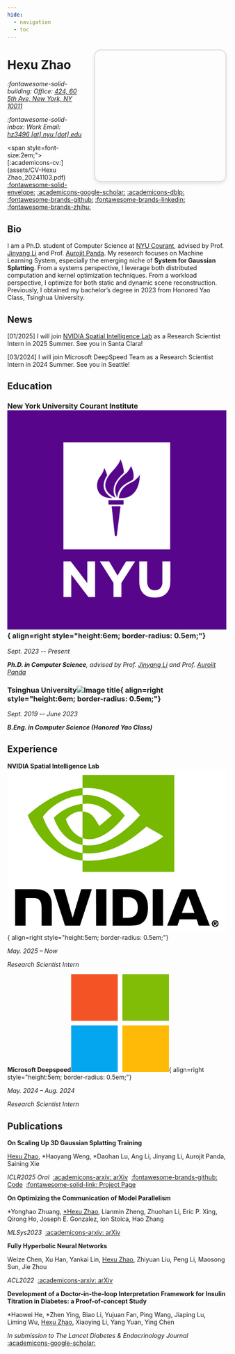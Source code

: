 ```yaml
---
hide:
  - navigation
  - toc
---
```


# Hexu Zhao

<div id="spark-viewer"></div>

<style>
#spark-viewer {
  width: 300px;
  height: 300px;
  border: 2px solid #ddd;
  border-radius: 15px;
  margin: 0 0 0 auto;
  float: right;
  margin-left: 2em;
  margin-top: -5em;
  box-shadow: 0 4px 8px rgba(0,0,0,0.1);
}

/* 手机端响应式设计 */
@media (max-width: 768px) {
  #spark-viewer {
    width: 80%;
    max-width: 300px;
    height: 250px;
    float: none;
    margin: 1em auto;
    margin-top: 0;
    display: block;
  }
}

/* 小屏手机 */
@media (max-width: 480px) {
  #spark-viewer {
    width: 90%;
    height: 200px;
  }
}
</style>

<script type="importmap">
{
  "imports": {
    "three": "https://cdnjs.cloudflare.com/ajax/libs/three.js/0.174.0/three.module.js",
    "@sparkjsdev/spark": "https://sparkjs.dev/releases/spark/0.1.8/spark.module.js"
  }
}
</script>

<script type="module">
import * as THREE from "three";
import { SplatMesh } from "@sparkjsdev/spark";

const container = document.getElementById('spark-viewer');
const scene = new THREE.Scene();
const camera = new THREE.PerspectiveCamera(60, 1, 0.1, 1000);
const renderer = new THREE.WebGLRenderer({ antialias: true, alpha: true });

// 动态设置渲染器尺寸
function updateRendererSize() {
  const width = container.offsetWidth;
  const height = container.offsetHeight;
  renderer.setSize(width, height);
  camera.aspect = width / height;
  camera.updateProjectionMatrix();
}

updateRendererSize();
renderer.setClearColor(0x000000, 0); // Transparent background
container.appendChild(renderer.domElement);

// 设置相机位置：从Y轴负方向向原点拍摄
// 调整距离以获得最佳视角 (可根据模型大小调整此值)
const cameraDistance = 0.7;
camera.position.set(-cameraDistance, 0.2, 0.02);
camera.lookAt(0, 0.1, 0);

// 使用本地的点云模型 (直接读取PLY文件)
const splatURL = "assets/IMG_8856_ds2_mcmc_prune_sh1.ply";
const pointCloud = new SplatMesh({ url: splatURL });
pointCloud.quaternion.set(1, 0, 0, 0);
pointCloud.position.set(0, 0, -0.02);
// 上下对称：沿Y轴镜像翻转
// pointCloud.scale.y = -1;
pointCloud.scale.z = -1;
scene.add(pointCloud);

// 添加基本的鼠标控制
let mouseDown = false;
let mouseX = 0;
let mouseY = 0;

container.addEventListener('mousedown', (e) => {
  mouseDown = true;
  mouseX = e.clientX;
  mouseY = e.clientY;
});

container.addEventListener('mouseup', () => {
  mouseDown = false;
});

container.addEventListener('mousemove', (e) => {
  if (mouseDown) {
    const deltaX = e.clientX - mouseX;
    const deltaY = e.clientY - mouseY;
    // 从Y轴负方向观察，调整旋转轴以获得直观的控制
    pointCloud.rotation.y += deltaX * 0.01;
    pointCloud.rotation.z += deltaY * 0.01;
    mouseX = e.clientX;
    mouseY = e.clientY;
  }
});

// 渲染循环
const initialCameraPosition = { x: -cameraDistance, y: 0.2, z: 0.02 };
const radius = Math.sqrt(initialCameraPosition.x * initialCameraPosition.x + initialCameraPosition.z * initialCameraPosition.z);
// 计算初始角度，确保第一帧显示原始视角
const initialAngle = Math.atan2(initialCameraPosition.z, initialCameraPosition.x);
let time = initialAngle;

function animate() {
  requestAnimationFrame(animate);
  
  if (!mouseDown) {
    // 相机自动沿y轴旋转
    time += 0.01;
    camera.position.x = Math.cos(time) * radius;
    camera.position.z = Math.sin(time) * radius;
    camera.position.y = initialCameraPosition.y; // 保持y位置不变
    camera.lookAt(0, 0.1, 0); // 始终看向固定点
  }
  
  renderer.render(scene, camera);
}
animate();

// 响应式调整
window.addEventListener('resize', updateRendererSize);
</script>

*:fontawesome-solid-building: Office: [424, 60 5th Ave, New York, NY 10011](https://maps.app.goo.gl/N7m2fM5EbM3TToB79)*

*:fontawesome-solid-inbox: Work Email: [hz3496 [at] nyu [dot] edu](mailto:hz3496@nyu.edu)*


<span style=font-size:2em;">[:academicons-cv:](assets/CV-Hexu Zhao_20241103.pdf) [:fontawesome-solid-envelope:](mailto:hz3496@nyu.edu) [:academicons-google-scholar:](https://scholar.google.com/citations?hl=en&user=ylKFMAkAAAAJ) [:academicons-dblp:](https://dblp.org/pid/293/9714.html) [:fontawesome-brands-github:](https://github.com/TarzanZhao) [:fontawesome-brands-linkedin:](https://www.linkedin.com/in/hexu-zhao-203304244/) [:fontawesome-brands-zhihu:](https://www.zhihu.com/people/zhao-he-xu-61)</span>

## Bio

I am a Ph.D. student of Computer Science at [NYU Courant](https://cs.nyu.edu/home/index.html), advised by Prof. [Jinyang Li](https://jinyangli.github.io) and Prof. [Aurojit Panda](https://cs.nyu.edu/~apanda/). My research focuses on Machine Learning System, especially the emerging niche of **System for Gaussian Splatting**. From a systems perspective, I leverage both distributed computation and kernel optimization techniques. From a workload perspective, I optimize for both static and dynamic scene reconstruction. Previously, I obtained my bachelor’s degree in 2023 from Honored Yao Class, Tsinghua University. 

## News

[01/2025] I will join [NVIDIA Spatial Intelligence Lab](https://research.nvidia.com/labs/sil/) as a Research Scientist Intern in 2025 Summer. See you in Santa Clara!

[03/2024] I will join Microsoft DeepSpeed Team as a Research Scientist Intern in 2024 Summer. See you in Seattle!

## Education

### New York University Courant Institute![Image title](images/nyu.png){ align=right style="height:6em; border-radius: 0.5em;"}

*Sept. 2023 -- Present*

***Ph.D. in Computer Science**, advised by Prof. [Jinyang Li](https://www.news.cs.nyu.edu/~jinyang/) and Prof. [Aurojit Panda](https://cs.nyu.edu/~apanda/)*

### Tsinghua University![Image title](https://github.com/TarzanZhao/TarzanZhao.github.io/assets/45677459/cdd93597-e2c5-472f-bfb2-7e0fb20961b7){ align=right style="height:6em; border-radius: 0.5em;"}

*Sept. 2019 -- June 2023*

***B.Eng. in Computer Science (Honored Yao Class)***

## Experience

**NVIDIA Spatial Intelligence Lab**![Image title](images/NVLogo_2D.jpg){ align=right style="height:5em; border-radius: 0.5em;"}

*May. 2025 – Now*

*Research Scientist Intern*

**Microsoft Deepspeed**![Image title](images/ms.png){ align=right style="height:5em; border-radius: 0.5em;"}

*May. 2024 – Aug. 2024*

*Research Scientist Intern*

## Publications

**On Scaling Up 3D Gaussian Splatting Training**

<u>Hexu Zhao</u>, \*Haoyang Weng, \*Daohan Lu, Ang Li, Jinyang Li, Aurojit Panda, Saining Xie

*ICLR2025 Oral*&nbsp;&nbsp;[:academicons-arxiv: arXiv](https://arxiv.org/abs/2406.18533)&nbsp;&nbsp;[:fontawesome-brands-github: Code](https://github.com/nyu-systems/Grendel-GS)&nbsp;&nbsp;[:fontawesome-solid-link: Project Page](https://daohanlu.github.io/scaling-up-3dgs/)

**On Optimizing the Communication of Model Parallelism**

\*Yonghao Zhuang, <u>\*Hexu Zhao</u>, Lianmin Zheng, Zhuohan Li, Eric P. Xing, Qirong Ho, Joseph E. Gonzalez, Ion Stoica, Hao Zhang

*MLSys2023*&nbsp;&nbsp;[:academicons-arxiv: arXiv](https://arxiv.org/pdf/2211.05322.pdf)&nbsp;&nbsp;

**Fully Hyperbolic Neural Networks**

Weize Chen, Xu Han, Yankai Lin, <u>Hexu Zhao</u>, Zhiyuan Liu, Peng Li, Maosong Sun, Jie Zhou

*ACL2022*&nbsp;&nbsp;[:academicons-arxiv: arXiv](https://arxiv.org/pdf/2105.14686.pdf)&nbsp;&nbsp;

**Development of a Doctor-in-the-loop Interpretation Framework for Insulin Titration in Diabetes: a Proof-of-concept Study**

\*Haowei He, \*Zhen Ying, Biao Li, Yujuan Fan, Ping Wang, Jiaping Lu, Liming Wu, <u>Hexu Zhao</u>, Xiaoying Li, Yang Yuan, Ying Chen

*In submission to The Lancet Diabetes & Endocrinology Journal*&nbsp;&nbsp; [:academicons-google-scholar:](https://scholar.google.com/citations?view_op=view_citation&hl=en&user=ylKFMAkAAAAJ&citation_for_view=ylKFMAkAAAAJ:d1gkVwhDpl0C)&nbsp;&nbsp;
